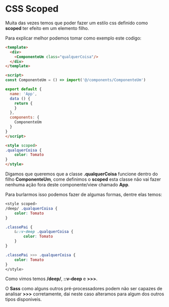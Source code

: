 # CSS Scoped
Muita das vezes temos que poder fazer um estilo css definido como **scoped** ter efeito em um elemento filho.

Para explicar melhor podemos tomar como exemplo este codigo:

```html
<template>
  <div>
    <ComponenteUm class="qualquerCoisa"/>
  </div>
</template>

<script>
const ComponenteUm = () => import('@/components/ComponenteUm')

export default {
  name: 'App',
  data () {
    return {
    }
  },
  components: {
    ComponenteUm
  }
}
</script>

<style scoped>
.qualquerCoisa {
    color: Tomato
}
</style>
```

Digamos que queremos que a classe **.qualquerCoisa** funcione dentro do filho **ComponenteUm**, come definimos o **scoped** esta classe não vai fazer nenhuma ação fora deste componente/view chamado **App**.

Para burlarmos isso podemos fazer de algumas formas, dentre elas temos:

```css
<style scoped>
/deep/ .qualquerCoisa {
    color: Tomato
}

.classePai {
    &::v-deep .qualquerCoisa {
        color: Tomato
    }
}

.classePai >>> .qualquerCoisa {
    color: Tomato
}
</style>
```

Como vimos temos **/deep/**, **::v-deep** e **>>>**.

O **Sass** como alguns outros pré-processadores podem não ser capazes de analisar **>>>** corretamente, dai neste caso alteramos para algum dos outros tipos disponiveis.